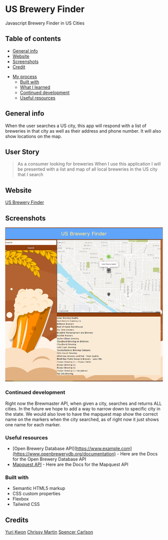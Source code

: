 # US Brewery Finder
Javascript Brewery Finder in US Cities

## Table of contents
* [General info](#general-info)
* [Website](#webpage-URL)
* [Screenshots](#screenshots)
* [Credit](#credits)

- [My process](#my-process)
  - [Built with](#built-with)
  - [What I learned](#what-i-learned)
  - [Continued development](#continued-development)
  - [Useful resources](#useful-resources)

## General info
When the user searches a US city, this app will respond with a list of breweries in that city as well as their address and phone number. It will also show locations on the map.

## User Story

> As a consumer looking for breweries
> When I use this application
> I will be presented with a list and map of all local breweries in the US city that I search


## Website
[US Brewery Finder](https://anomic84.github.io/US-Brewery-Finder/)

## Screenshots
![Brewery Finder Screenshot](USBreweryFinder.png)

### Continued development

Right now the Brewmaster API, when given a city, searches and returns ALL cities. In the future we hope to add a way to narrow down to specific city in the state. We would also love to have the mapquest map show the correct name on the markers when the city searched, as of right now it just shows one name for each marker.

### Useful resources

- [Open Brewery Database API](https://www.example.com](https://www.openbrewerydb.org/documentation) - Here are the Docs for the Open Brewery Database API
- [Mapquest API]([https://www.example.com](https://developer.mapquest.com/documentation/)) - Here are the Docs for the Mapquest API

### Built with

- Semantic HTML5 markup
- CSS custom properties
- Flexbox
- Tailwind CSS

## Credits
[Yuri Kwon](https://github.com/uriyuri00)
[Chrissy Martin](https://github.com/chrissy-martin)
[Spencer Carlson](https://github.com/anomic84)



